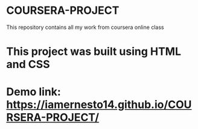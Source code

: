 # COURSERA-PROJECT
This repository contains all my work from coursera online class
# This project was built using HTML and CSS
# Demo link: https://iamernesto14.github.io/COURSERA-PROJECT/

